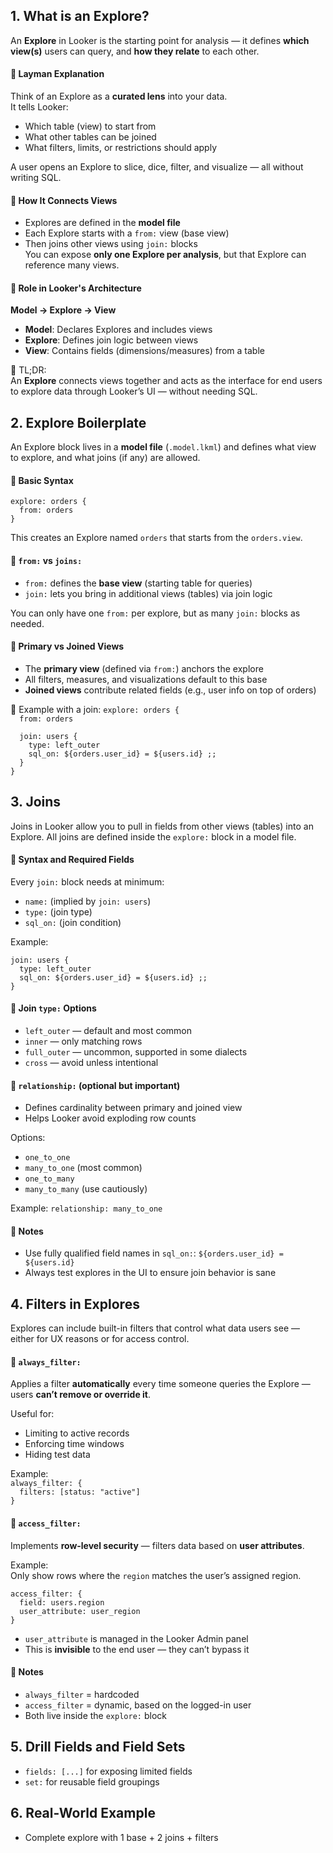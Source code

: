 ## 1. What is an Explore?

An **Explore** in Looker is the starting point for analysis — it defines **which view(s)** users can query, and **how they relate** to each other.

#### 🧠 Layman Explanation  
Think of an Explore as a **curated lens** into your data.  
It tells Looker:
- Which table (view) to start from
- What other tables can be joined
- What filters, limits, or restrictions should apply

A user opens an Explore to slice, dice, filter, and visualize — all without writing SQL.

#### 🔗 How It Connects Views  
- Explores are defined in the **model file**
- Each Explore starts with a `from:` view (base view)
- Then joins other views using `join:` blocks  
You can expose **only one Explore per analysis**, but that Explore can reference many views.

#### 🧱 Role in Looker's Architecture  
**Model → Explore → View**

- **Model**: Declares Explores and includes views  
- **Explore**: Defines join logic between views  
- **View**: Contains fields (dimensions/measures) from a table

📌 TL;DR:  
An **Explore** connects views together and acts as the interface for end users to explore data through Looker’s UI — without needing SQL.





## 2. Explore Boilerplate

An Explore block lives in a **model file** (`.model.lkml`) and defines what view to explore, and what joins (if any) are allowed.

#### 🧱 Basic Syntax

`explore: orders {`  
`  from: orders`  
`}`

This creates an Explore named `orders` that starts from the `orders.view`.

#### 🔁 `from:` vs `joins:`

- `from:` defines the **base view** (starting table for queries)
- `join:` lets you bring in additional views (tables) via join logic

You can only have one `from:` per explore, but as many `join:` blocks as needed.

#### 🧩 Primary vs Joined Views

- The **primary view** (defined via `from:`) anchors the explore
- All filters, measures, and visualizations default to this base
- **Joined views** contribute related fields (e.g., user info on top of orders)

📌 Example with a join:
`explore: orders {`  
`  from: orders`  

`  join: users {`  
`    type: left_outer`  
`    sql_on: ${orders.user_id} = ${users.id} ;;`  
`  }`  
`}`















## 3. Joins

Joins in Looker allow you to pull in fields from other views (tables) into an Explore. All joins are defined inside the `explore:` block in a model file.

#### 🔧 Syntax and Required Fields

Every `join:` block needs at minimum:
- `name:` (implied by `join: users`)
- `type:` (join type)
- `sql_on:` (join condition)

Example:

`join: users {`  
`  type: left_outer`  
`  sql_on: ${orders.user_id} = ${users.id} ;;`  
`}`

#### 🔀 Join `type:` Options
- `left_outer` — default and most common
- `inner` — only matching rows
- `full_outer` — uncommon, supported in some dialects
- `cross` — avoid unless intentional

#### 🧮 `relationship:` (optional but important)
- Defines cardinality between primary and joined view  
- Helps Looker avoid exploding row counts

Options:
- `one_to_one`
- `many_to_one` (most common)
- `one_to_many`
- `many_to_many` (use cautiously)

Example:
`relationship: many_to_one`

#### 📌 Notes
- Use fully qualified field names in `sql_on:`: `${orders.user_id} = ${users.id}`
- Always test explores in the UI to ensure join behavior is sane



## 4. Filters in Explores

Explores can include built-in filters that control what data users see — either for UX reasons or for access control.

#### 🎯 `always_filter:`
Applies a filter **automatically** every time someone queries the Explore — users **can’t remove or override it**.

Useful for:
- Limiting to active records
- Enforcing time windows
- Hiding test data

Example:  
`always_filter: {`  
`  filters: [status: "active"]`  
`}`

#### 🔐 `access_filter:`
Implements **row-level security** — filters data based on **user attributes**.

Example:  
Only show rows where the `region` matches the user’s assigned region.

`access_filter: {`  
`  field: users.region`  
`  user_attribute: user_region`  
`}`

- `user_attribute` is managed in the Looker Admin panel  
- This is **invisible** to the end user — they can’t bypass it

#### 📌 Notes
- `always_filter` = hardcoded  
- `access_filter` = dynamic, based on the logged-in user  
- Both live inside the `explore:` block


## 5. Drill Fields and Field Sets
- `fields: [...]` for exposing limited fields
- `set:` for reusable field groupings

## 6. Real-World Example
- Complete explore with 1 base + 2 joins + filters
